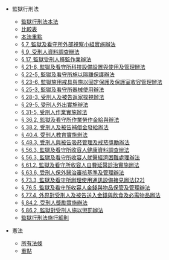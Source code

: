 <!-- _navbar.md -->

* 監獄行刑法
  * [監獄行刑法本法](01-jian-xing/001-ben-fa.md)
  * [比較表](01-jian-xing/002-bi-jiao)
  * [本法重點](01-jian-xing/003-tong-zheng)
  * [§ 7, 監獄及看守所外部視察小組實施辦法](01-jian-xing/004-ban-fa-01)
  * [§ 9, 受刑人資料調查辦法](01-jian-xing/005-ban-fa-02)
  * [§ 17, 監獄受刑人移監作業辦法](01-jian-xing/006-ban-fa-03)
  * [§ 21-6, 監獄及看守所科技設備設置與使用及管理辦法](01-jian-xing/007-ban-fa-04)
  * [§ 22-5, 監獄及看守所施以隔離保護辦法](01-jian-xing/008-ban-fa-05)
  * [§ 23-6, 監獄施用戒具與施以固定保護及保護室收容管理辦法](01-jian-xing/009-ban-fa-06)
  * [§ 25-3, 監獄及看守所器械使用辦法](01-jian-xing/010-ban-fa-07)
  * [§ 28-3, 受刑人及被告返家探視辦法](01-jian-xing/011-ban-fa-08)
  * [§ 29-5, 受刑人外出實施辦法](01-jian-xing/012-ban-fa-09)
  * [§ 31-5, 受刑人作業實施辦法](01-jian-xing/013-ban-fa-10)
  * [§ 36.2, 監獄及看守所作業勞作金給與辦法](01-jian-xing/014-ban-fa-11)
  * [§ 38.2, 受刑人及被告補償金發給辦法](01-jian-xing/015-ban-fa-12)
  * [§ 40.4, 受刑人教育實施辦法](01-jian-xing/016-ban-fa-13)
  * [§ 48.3, 受刑人與被告吸菸管理及戒菸獎勵辦法](01-jian-xing/017-ban-fa-14)
  * [§ 56.3, 監獄及看守所收容人健康資料調查辦法](01-jian-xing/018-ban-fa-15)
  * [§ 56.3, 監獄及看守所收容人就醫經濟困難處理辦法](01-jian-xing/019-ban-fa-16)
  * [§ 61.2, 監獄及看守所收容人自費延醫診治實施辦法](01-jian-xing/020-ban-fa-17)
  * [§ 63.6, 受刑人保外醫治審核基準及管理辦法](01-jian-xing/021-ban-fa-18)
  * [§ 73.3, 監獄及看守所辦理使用通訊設備接見辦法(22)](01-jian-xing/022-ban-fa-19)
  * [§ 76.5, 監獄及看守所收容人金錢與物品保管及管理辦法](01-jian-xing/023-ban-fa-20)
  * [§ 77.4, 外界對受刑人及被告送入金錢與飲食及必需物品辦法](01-jian-xing/024-ban-fa-21)
  * [§ 84.2, 受刑人獎勵實施辦法](01-jian-xing/025-ban-fa-22)
  * [§ 86.2, 監獄對受刑人施以懲罰辦法](01-jian-xing/026-ban-fa-23)
  * [監獄行刑法施行細則](01-jian-xing/027-ban-fa-24)

* 憲法
  * [所有法條](/06-xian-fa/001-orignal-statement)
  * [重點](/06-xian-fa/002-notes)



